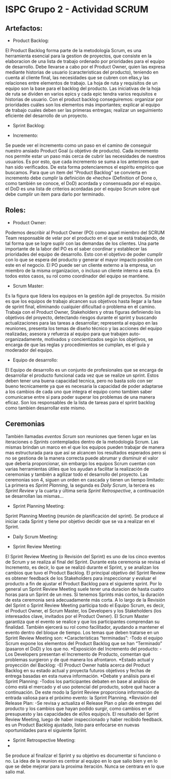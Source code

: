 # ISPC Grupo 2 - Actividad SCRUM

## Artefactos:

- Product Backlog: 

El Product Backlog forma parte de la metodología Scrum, es una herramienta esencial para la gestion de proyectos, que consiste en la elaboracion de una lista de trabajo ordenado por prioridades para el equipo de desarrollo. Debe llevarse a cabo por el Product Owner, quien las expresa mediante historias de usuario (caracteristicas del producto), teniendo en cuenta al cliente final, las necesidades que se cubren con ellas,y las relaciones entre elementos de trabajo. 
La hoja de ruta y requisitos de un equipo son la base para el backlog del producto. Las iniciativas de la hoja de ruta se dividen en varios epics y cada epic tendra varios requisitos e historias de usuario.
Con el product backlog conseguiremos: organizar por prioridades cuáles son los elementos más importantes; explicar al equipo de trabajo cuales deben ser las primeras entregas; realizar un seguimiento eficiente del desarrollo de un proyecto.


- Sprint Backlog:



- Incremento: 

Se puede ver el incremento como un paso en el camino de conseguir nuestro ansiado Product Goal (u objetivo de producto). Cada incremento nos permite estar un paso más cerca de cubrir las necesidades de nuestros usuarios. Es por esto, que cada incremento se suma a los anteriores que han sido verificados. De esta forma potenciaremos el espíritu empírico que buscamos. Para que un item del "Product Backlog" se convierta en incremento debe cumplir la definición de «hecho» (Definition of Done o, como también se conoce, el DoD) acordada y consensuada por el equipo. el DoD es una lista de criterios acordadas por el equipo Scrum sobre qué debe cumplir un item para darlo por terminado.





## Roles:



- Product Owner: 

Podemos describir al Product Owner (PO) como aquel miembro del SCRUM Team responsable de velar por el producto en el que se está trabajando, de tal forma que se logre suplir con las demandas de los clientes. 
Una parte importante de la labor del PO es el saber coordinar y establecer las prioridades del equipo de desarrollo. Esto con el objetivo de poder cumplir con lo que se espera del producto y generar el mayor impacto posible con este en el negocio.
El PO puede ser un cliente externo a la empresa, un miembro de la misma organizacion, o incluso un cliente interno a esta. En todos estos casos, su rol como coordinador del equipo se mantiene.

- Scrum Master:

Es la figura que lidera los equipos en la gestión ágil de proyectos. Su misión es que los equipos de trabajo alcancen sus objetivos hasta llegar a la fase de sprint final, eliminando cualquier dificultad o problema en el camino. Trabaja con el Product Owner, Stakeholders y otras figuras definiendo los objetivos del proyecto, detectando riesgos durante el sprint y buscando actualizaciones para las tareas a desarrollar; representa al equipo en las reuniones, presenta los temas de diseño técnico y las acciones del equipo realizadas; asesora y refuerza al equipo para que trabajen auto-organizadamente, motivados y concientizados según los objetivos, se encarga de que las reglas y procedimientos se cumplan, es el guía y moderador del equipo.

- Equipo de desarrollo:

El Equipo de desarrollo es un conjunto de profesionales que se encarga de desarrollar el producto funcional cada vez que se realize un sprint. 
Estos deben tener una buena capacidad tecnica, pero no basta solo con ser bueno tecnicamente ya que es necesaria la capacidad de poder adaptarse a los cambios de cada uno que integra el equipo como tambien saber comunicarse entre si para poder superar los problemas de una manera eficaz. Son los responsables de la lista de tareas para el sprint backlog como tambien desarrollar este mismo.



## Ceremonias
También llamadas *eventos Scrum* son reuniones que tienen lugar en las iteraciones o *Sprints* contemplados dentro de la metodología Scrum. Las mismas brindan un marco en el que los equipos pueden trabajar de manera mas estructurada para que así se alcancen los resultados esperados pero si no se gestiona de la manera correcta puede abrumar y disminuir el valor que debería proporcionar, sin embargo los equipos Scrum cuentan con varias herramientas útiles que los ayudan a facilitar la realización de ceremonias y también a agilizar todo el desarrollo del proyecto. Las ceremonias son 4, siguen un orden en cascada y tienen un tiempo limitado: La primera es *Sprint Planning*, la segunda es *Daily Scrum*, la tercera es *Sprint Review* y la cuarta y última sería *Sprint Retrospective*, a continuación se desarrollan las mismas...

- Sprint Planning Meeting:

Sprint Planning Meeting (reunión de planificación del sprint). Se produce al iniciar cada
Sprint y tiene por objetivo decidir que se va a realizar en el Sprint.


- Daily Scrum Meeting:



- Sprint Review Meeting:

El Sprint Review Meeting (o Revisión del Sprint) es uno de los cinco eventos de Scrum y se realiza al final del Sprint. Durante esta ceremonia se revisa el Incremento, es decir, lo que se realizó durante el Sprint, y se analizan los cambios que tuvo el Product Backlog. El principal objetivo del Sprint Review es obtener feedback de los Stakeholders para inspeccionar y evaluar el producto a fin de ajustar el Product Backlog para el siguiente sprint. Por lo general un Sprint Review Meeting suele tener una duracion de hasta cuatro horas para un Sprint de un mes. Si tenemos Sprints más cortos, la duración de esta ceremonia será adecuadamente más corta. A lo largo de la Revisión del Sprint o Sprint Review Meeting participa todo el Equipo Scrum, es decir, el Product Owner, el Scrum Master, los Developers y los Stakeholders (los interesados clave, invitados por el Product Owner).
El Scrum Master garantiza que el evento se realice y que los participantes comprendan su finalidad. También ejercerá su rol como facilitador, ayudando a mantener el evento dentro del bloque de tiempo.
Los temas que deben tratarse en un Sprint Review Meeting son: 
*Características “terminadas”:
-Todo el equipo Scrum expone los elementos del Product Backlog que se han “Terminado” (pasaron el DoD) y los que no.
*Exposición del Incremento del producto:
-Los Developers presentan el Incremento de Producto, comentan qué problemas surgieron y de qué manera los afrontaron.
*Estado actual y proyección del Backlog:
-El Product Owner habla acerca del Product Backlog en su estado actual y proyecta futuros objetivos y fechas de entrega basadas en esta nueva información.
*Debate y análisis para el Sprint Planning:
-Todos los participantes debaten en base al análisis de cómo está el mercado y el uso potencial del producto, sobre qué hacer a continuación. De este modo la Sprint Review proporciona información de entrada valiosa para el próximo evento: la Sprint Planning.
*Revisión del Release Plan:
-Se revisa y actualiza el Release Plan o plan de entregas del producto y los cambios que hayan podido surgir, como cambios en el presupuesto y las capacidades de el/los equipo/s.
El resultado del Sprint Review Meeting, luego de haber inspeccionado y haber recibido feedback. es un Product Backlog ajustado, listo para enfocarse en nuevas oportunidades para el siguiente Sprint.



- Sprint Retrospective Meeting:
- 
Se produce al finalizar el Sprint y su objetivo es documentar si funciono o no. La idea de la reunion es centrar al equipo en lo que salio bien y en lo que se debe mejorar para la proxima iteración. Nunca se centrara en lo que salio mal.
